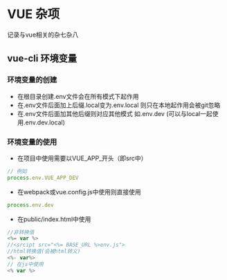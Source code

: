 # VUE 杂项

记录与vue相关的杂七杂八

## vue-cli 环境变量
### 环境变量的创建

- 在根目录创建.env文件会在所有模式下起作用
- 在.env文件后面加上后缀.local变为.env.local 则只在本地起作用会被git忽略
- 在.env文件后面加其他后缀则对应其他模式 如.env.dev (可以与local一起使用.env.dev.local)

### 环境变量的使用

- 在项目中使用需要以VUE_APP_开头（即src中）

```js 
// 例如 
process.env.VUE_APP_DEV
```

- 在webpack或vue.config.js中使用则直接使用

```js
process.env.dev
```

- 在public/index.html中使用

```js
//非转换值
<%= var %>
//<srcipt src="<%= BASE_URL %>env.js">
//html转换值(会被html转义)
<%- var%>
// 在js中使用
<% var %>
```

